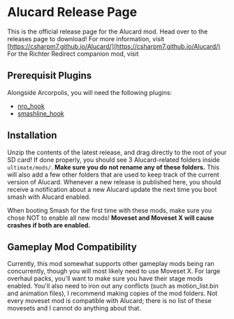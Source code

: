 # Alucard Release Page

This is the official release page for the Alucard mod. Head over to the releases page to download! For more information, visit [https://csharpm7.github.io/Alucard/](https://csharpm7.github.io/Alucard/)
For the Richter Redirect companion mod, visit 

## Prerequisit Plugins 

Alongside Arcorpolis, you will need the following plugins:
- [nro_hook](https://github.com/ultimate-research/nro-hook-plugin/releases)
- [smashline_hook](https://github.com/blu-dev/smashline_hook/releases)


## Installation

Unzip the contents of the latest release, and drag directly to the root of your SD card! If done properly, you should see 3 Alucard-related folders inside `ultimate/mods/`. **Make sure you do not rename any of these folders.** This will also add a few other folders that are used to keep track of the current version of Alucard. Whenever a new release is published here, you should receive a notification about a new Alucard update the next time you boot smash with Alucard enabled.

When booting Smash for the first time with these mods, make sure you chose NOT to enable all new mods! **Moveset and Moveset X will cause crashes if both are enabled.**

## Gameplay Mod Compatibility

Currently, this mod somewhat supports other gameplay mods being ran concurrently, though you will most likely need to use Moveset X. For large overhaul packs, you'll want to make sure you have their stage mods enabled. You'll also need to iron out any conflicts (such as motion_list.bin and animation files), I recommend making copies of the mod folders. Not every moveset mod is compatible with Alucard; there is no list of these movesets and I cannot do anything about that.
